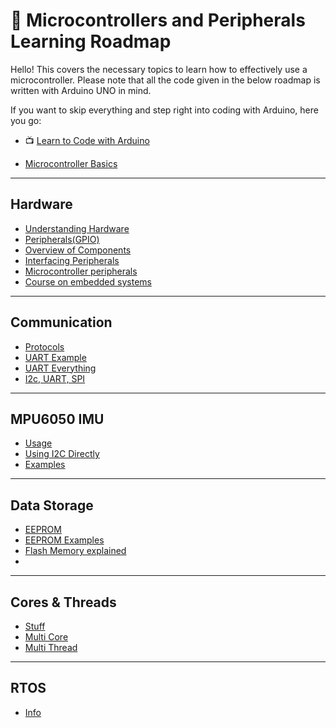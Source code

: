 # 🧭 Microcontrollers and Peripherals Learning Roadmap
Hello! This covers the necessary topics to learn how to effectively use a microcontroller. Please note that all the code given in the below roadmap is written with Arduino UNO in mind.

If you want to skip everything and step right into coding with Arduino, here you go:
  - 📺 [Learn to Code with Arduino](https://youtu.be/BLrHTHUjPuw?si=poh2x0MUSpIbeLGe)

- [Microcontroller Basics](https://www.geeksforgeeks.org/microcontroller-and-its-types/)
---

## Hardware
- [Understanding Hardware](https://www.allaboutcircuits.com/technical-articles/understanding-arduino-uno-hardware-design/)
- [Peripherals(GPIO)](https://www.renesas.com/en/support/engineer-school/mcu-programming-peripherals-01-gpio?srsltid=AfmBOook9IGdlzMRN3uEcLX7hU-N4Dqs3dF8YJS9AGzY_uVE5iT2rgJh)
- [Overview of Components](https://docs.arduino.cc/tutorials/uno-rev3/intro-to-board/)
- [Interfacing Peripherals](https://www.maven-silicon.com/blog/interfacing-peripherals-with-microcontrollers-a-hands-on-guide/)
- [Microcontroller peripherals](https://embeddedinventor.com/9-essential-microcontroller-peripherals-explained/)
- [Course on embedded systems](https://embedded.fm/blog/ese101)
---

## Communication
- [Protocols](https://medium.com/geekculture/microcontroller-connection-protocols-w1-i2c-spi-uart-7625ad013e60)
- [UART Example](https://docs.arduino.cc/micropython/communication/uart/)
- [UART Everything](https://deepbluembedded.com/arduino-uart-example-tutorial/)
- [I2c, UART, SPI](https://www.parlezvoustech.com/en/comparaison-protocoles-communication-i2c-spi-uart/)

---

## MPU6050 IMU
- [Usage](https://randomnerdtutorials.com/esp32-mpu-6050-accelerometer-gyroscope-arduino/)
- [Using I2C Directly](https://forum.arduino.cc/t/i2c-protocol-tutorial-using-an-mpu6050/3875120)
- [Examples](https://electronoobs.com/eng_arduino_tut76.php)

---

## Data Storage
- [EEPROM](https://docs.arduino.cc/learn/built-in-libraries/eeprom/)
- [EEPROM Examples](https://docs.arduino.cc/learn/programming/eeprom-guide/)
- [Flash Memory explained](https://www.youtube.com/watch?v=r2KaVfSH884)
- 
---

## Cores & Threads
- [Stuff](https://www.namehero.com/blog/cpu-cores-vs-threads-everything-you-need-to-know/)
- [Multi Core](https://www.techtarget.com/searchdatacenter/definition/multi-core-processor)
- [Multi Thread](https://www.geeksforgeeks.org/multithreading-in-operating-system/)

---

## RTOS
- [Info](https://www.geeksforgeeks.org/real-time-operating-system-rtos/)
